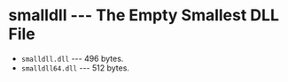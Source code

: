 # smalldll --- The Empty Smallest DLL File

- `smalldll.dll` --- 496 bytes.
- `smalldll64.dll` --- 512 bytes.
